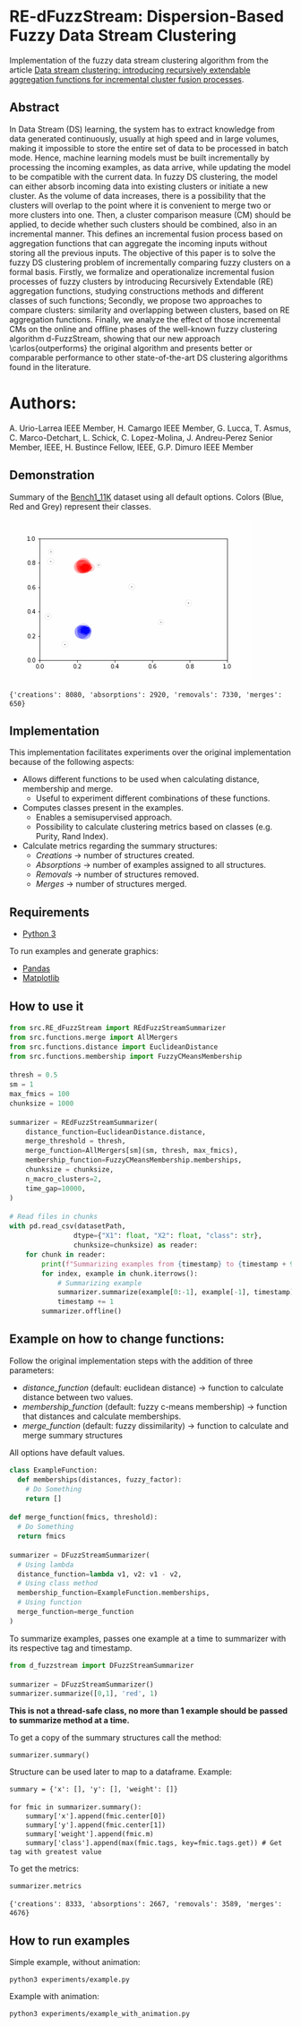 # RE-dFuzzStream: Dispersion-Based Fuzzy Data Stream Clustering

Implementation of the fuzzy data stream clustering algorithm from the article [Data stream clustering: introducing recursively extendable aggregation functions for incremental cluster fusion processes](https://ieeexplore.ieee.org/xpl/RecentIssue.jsp?punumber=6221036).

## Abstract

In Data Stream (DS) learning, the system has to extract knowledge from data generated continuously, usually at high speed and in large volumes, making it impossible to store the entire set of data to be processed in batch mode. Hence, machine learning models must be built incrementally by processing the incoming examples, as data arrive, while updating the model to be compatible with the current data. In fuzzy DS clustering, the model can either absorb incoming data into existing clusters or initiate a new cluster.  As the volume of data increases, there is a possibility that the clusters will overlap to the point where it is convenient to merge two or more clusters into one. Then, a cluster comparison measure (CM) should be applied, to decide whether such clusters should be combined, also in an incremental manner. This defines an incremental fusion process based on aggregation functions that can aggregate the incoming inputs without storing all the previous inputs. 
The objective of this paper is to solve the fuzzy DS clustering problem of incrementally comparing fuzzy clusters on a formal basis. Firstly, we formalize and operationalize incremental fusion processes of fuzzy clusters by introducing Recursively Extendable (RE) aggregation functions, studying constructions methods and different classes of such functions; Secondly, we propose two approaches to compare clusters: similarity and overlapping between clusters, based on RE aggregation functions. Finally, we analyze the effect of those incremental CMs on the online and offline phases of the well-known fuzzy clustering algorithm d-FuzzStream, showing that our new approach \carlos{outperforms} the original algorithm and presents better or comparable performance to other state-of-the-art DS clustering algorithms found in the literature.

# Authors:
A. Urio-Larrea IEEE Member, H. Camargo IEEE Member, G. Lucca, T. Asmus, C. Marco-Detchart, L. Schick,
C. Lopez-Molina, J. Andreu-Perez Senior Member, IEEE, H. Bustince Fellow, IEEE, G.P. Dimuro IEEE Member

## Demonstration

Summary of the [Bench1_11K](https://raw.githubusercontent.com/CIG-UFSCar/DS_Datasets/master/Synthetic/Non-Stationary/Bench1_11k/Benchmark1_11000.csv) dataset using all default options.
Colors (Blue, Red and Grey) represent their classes.

![Alt Text](summary.gif)

```
{'creations': 8080, 'absorptions': 2920, 'removals': 7330, 'merges': 650}
```

## Implementation

This implementation facilitates experiments over the original implementation because of the following aspects:

* Allows different functions to be used when calculating distance, membership and merge. 
  * Useful to experiment different combinations of these functions.
* Computes classes present in the examples. 
  * Enables a semisupervised approach.
  * Possibility to calculate clustering metrics based on classes (e.g. Purity, Rand Index).
* Calculate metrics regarding the summary structures: 
  * *Creations* -> number of structures created.
  * *Absorptions* -> number of examples assigned to all structures.
  * *Removals* -> number of structures removed.
  * *Merges* -> number of structures merged.

## Requirements

- [Python 3](https://www.python.org/downloads/)

To run examples and generate graphics:

- [Pandas](https://pandas.pydata.org/docs/getting_started/install.html)
- [Matplotlib](https://matplotlib.org/stable/users/installing/index.html)


## How to use it

```python
from src.RE_dFuzzStream import REdFuzzStreamSummarizer
from src.functions.merge import AllMergers
from src.functions.distance import EuclideanDistance
from src.functions.membership import FuzzyCMeansMembership

thresh = 0.5
sm = 1
max_fmics = 100
chunksize = 1000

summarizer = REdFuzzStreamSummarizer(
    distance_function=EuclideanDistance.distance,
    merge_threshold = thresh,
    merge_function=AllMergers[sm](sm, thresh, max_fmics),
    membership_function=FuzzyCMeansMembership.memberships,
    chunksize = chunksize,
    n_macro_clusters=2,
    time_gap=10000,
)

# Read files in chunks
with pd.read_csv(datasetPath,
                dtype={"X1": float, "X2": float, "class": str},
                chunksize=chunksize) as reader:
    for chunk in reader:
        print(f"Summarizing examples from {timestamp} to {timestamp + 999} -> sim {sm} and thrsh {thresh}")
        for index, example in chunk.iterrows():
            # Summarizing example
            summarizer.summarize(example[0:-1], example[-1], timestamp)
            timestamp += 1
        summarizer.offline()

```
## Example on how to change functions:

Follow the original implementation steps with the addition of three parameters:

* *distance_function* (default: euclidean distance) -> function to calculate distance between two values.
* *membership_function* (default: fuzzy c-means membership) -> function that distances and calculate memberships.
* *merge_function* (default: fuzzy dissimilarity) -> function to calculate and merge summary structures

All options have default values.


```python
class ExampleFunction:
  def memberships(distances, fuzzy_factor):
    # Do Something
    return []
    
def merge_function(fmics, threshold):
  # Do Something
  return fmics

summarizer = DFuzzStreamSummarizer(
  # Using lambda
  distance_function=lambda v1, v2: v1 - v2,
  # Using class method
  membership_function=ExampleFunction.memberships,
  # Using function
  merge_function=merge_function
)
```

To summarize examples, passes one example at a time to summarizer with its respective tag and timestamp.

```python
from d_fuzzstream import DFuzzStreamSummarizer

summarizer = DFuzzStreamSummarizer()
summarizer.summarize([0,1], 'red', 1)
```

**This is not a thread-safe class, no more than 1 example should be passed to summarize method at a time.**

To get a copy of the summary structures call the method:

```
summarizer.summary()
```

Structure can be used later to map to a dataframe. Example:

```
summary = {'x': [], 'y': [], 'weight': []}

for fmic in summarizer.summary():
    summary['x'].append(fmic.center[0])
    summary['y'].append(fmic.center[1])
    summary['weight'].append(fmic.m)
    summary['class'].append(max(fmic.tags, key=fmic.tags.get)) # Get tag with greatest value
```

To get the metrics:

```
summarizer.metrics

{'creations': 8333, 'absorptions': 2667, 'removals': 3589, 'merges': 4676}
```

## How to run examples

Simple example, without animation:

```commandline
python3 experiments/example.py
```

Example with animation:

```commandline
python3 experiments/example_with_animation.py
```